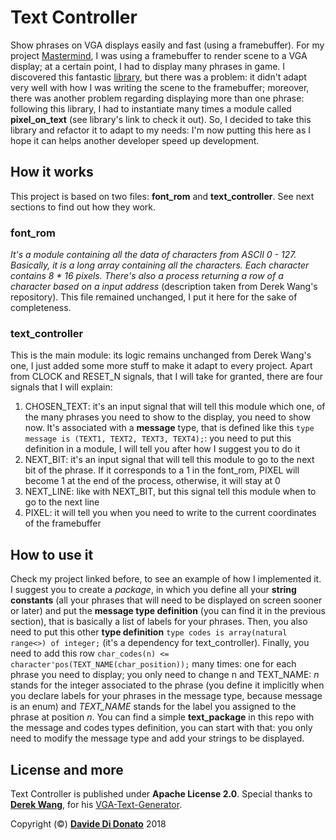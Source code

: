 # Text Controller

Show phrases on VGA displays easily and fast (using a framebuffer). For my project [Mastermind](https://github.com/MrOverflOOw/Mastermind), I was using a framebuffer to render scene to a VGA display; at a certain point, I had to display many phrases in game. I discovered this fantastic [library](https://github.com/Derek-X-Wang/VGA-Text-Generator), but there was a problem: it didn't adapt very well with how I was writing the scene to the framebuffer; moreover, there was another problem regarding displaying more than one phrase: following this library, I had to instantiate many times a module called **pixel_on_text** (see library's link to check it out). So, I decided to take this library and refactor it to adapt to my needs: I'm now putting this here as I hope it can helps another developer speed up development. 

## How it works

This project is based on two files: **font_rom** and **text_controller**. See next sections to find out how they work.
### font_rom
*It's a module containing all the data of characters from ASCII 0 - 127. Basically, it is a long array containing all the characters. Each character contains 8 * 16 pixels. There's also a process returning a row of a character based on a input address* (description taken from Derek Wang's repository). This file remained unchanged, I put it here for the sake of completeness.
### text_controller
This is the main module: its logic remains unchanged from Derek Wang's one, I just added some more stuff to make it adapt to every project. Apart from CLOCK and RESET_N signals, that I will take for granted, there are four signals that I will explain:
1. CHOSEN_TEXT: it's an input signal that will tell this module which one, of the many phrases you need to show to the display, you need to show now. It's associated with a **message** type, that is defined like this `type message is (TEXT1, TEXT2, TEXT3, TEXT4);`: you need to put this definition in a module, I will tell you after how I suggest you to do it
1. NEXT_BIT: it's an input signal that will tell this module to go to the next bit of the phrase. If it corresponds to a 1 in the font_rom, PIXEL will become 1 at the end of the process, otherwise, it will stay at 0
1. NEXT_LINE: like with NEXT_BIT, but this signal tell this module when to go to the next line
1. PIXEL: it will tell you when you need to write to the current coordinates of the framebuffer

## How to use it
Check my project linked before, to see an example of how I implemented it. 
I suggest you to create a *package*, in which you define all your **string constants** (all your phrases that will need to be displayed on screen sooner or later) and put the **message type definition** (you can find it in the previous section), that is basically a list of labels for your phrases. Then, you also need to put this other **type definition** `type codes is array(natural range<>) of integer;` (it's a dependency for text_controller). Finally, you need to add this row `char_codes(n) <= character'pos(TEXT_NAME(char_position));` many times: one for each phrase you need to display; you only need to change n and TEXT_NAME: *n* stands for the integer associated to the phrase (you define it implicitly when you declare labels for your phrases in the message type, because message is an enum) and *TEXT_NAME* stands for the label you assigned to the phrase at position *n*. You can find a simple **text_package** in this repo with the message and codes types definition, you can start with that: you only need to modify the message type and add your strings to be displayed.

## License and more

Text Controller is published under **Apache License 2.0**. Special thanks to [**Derek Wang**](https://github.com/Derek-X-Wang), for his [VGA-Text-Generator](https://github.com/Derek-X-Wang/VGA-Text-Generator).

Copyright (©) [**Davide Di Donato**](https://github.com/MrOverflOOw) 2018
